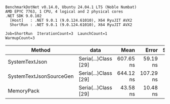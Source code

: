 ```

BenchmarkDotNet v0.14.0, Ubuntu 24.04.1 LTS (Noble Numbat)
AMD EPYC 7763, 1 CPU, 4 logical and 2 physical cores
.NET SDK 9.0.102
  [Host]   : .NET 9.0.1 (9.0.124.61010), X64 RyuJIT AVX2
  ShortRun : .NET 9.0.1 (9.0.124.61010), X64 RyuJIT AVX2

Job=ShortRun  IterationCount=3  LaunchCount=1  
WarmupCount=3  

```
| Method                  | data                 | Mean      | Error     | StdDev   | Min       | Max       | Gen0   | Allocated |
|------------------------ |--------------------- |----------:|----------:|---------:|----------:|----------:|-------:|----------:|
| SystemTextJson          | Seria(...)Class [29] | 607.65 ns |  59.19 ns | 3.245 ns | 605.20 ns | 611.33 ns | 0.0229 |     392 B |
| SystemTextJsonSourceGen | Seria(...)Class [29] | 644.12 ns | 107.29 ns | 5.881 ns | 638.87 ns | 650.48 ns | 0.0277 |     464 B |
| MemoryPack              | Seria(...)Class [29] |  43.58 ns |  10.48 ns | 0.575 ns |  42.96 ns |  44.10 ns | 0.0072 |     120 B |
